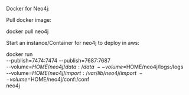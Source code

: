 Docker for Neo4j:

Pull docker image:

docker pull neo4j

Start an instance/Container for neo4j to deploy in aws:

docker run \
    --publish=7474:7474 --publish=7687:7687 \
    --volume=$HOME/neo4j/data:/data \
    --volume=$HOME/neo4j/logs:/logs \
    --volume=$HOME/neo4j/import:/var/lib/neo4j/import \
    --volume=$HOME/neo4j/conf:/conf \
    neo4j 

